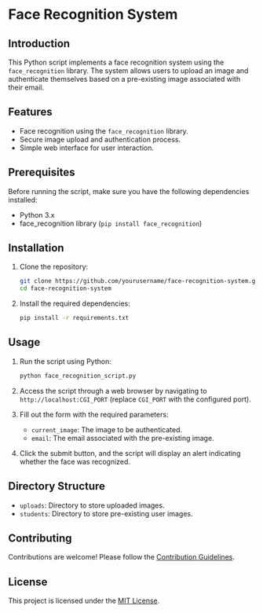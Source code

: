 # Face Recognition System

## Introduction

This Python script implements a face recognition system using the `face_recognition` library. The system allows users to upload an image and authenticate themselves based on a pre-existing image associated with their email.

## Features

- Face recognition using the `face_recognition` library.
- Secure image upload and authentication process.
- Simple web interface for user interaction.

## Prerequisites

Before running the script, make sure you have the following dependencies installed:

- Python 3.x
- face_recognition library (`pip install face_recognition`)

## Installation

1. Clone the repository:

    ```bash
    git clone https://github.com/yourusername/face-recognition-system.git
    cd face-recognition-system
    ```

2. Install the required dependencies:

    ```bash
    pip install -r requirements.txt
    ```

## Usage

1. Run the script using Python:

    ```bash
    python face_recognition_script.py
    ```

2. Access the script through a web browser by navigating to `http://localhost:CGI_PORT` (replace `CGI_PORT` with the configured port).

3. Fill out the form with the required parameters:
   - `current_image`: The image to be authenticated.
   - `email`: The email associated with the pre-existing image.

4. Click the submit button, and the script will display an alert indicating whether the face was recognized.

## Directory Structure

- `uploads`: Directory to store uploaded images.
- `students`: Directory to store pre-existing user images.

## Contributing

Contributions are welcome! Please follow the [Contribution Guidelines](CONTRIBUTING.md).

## License

This project is licensed under the [MIT License](LICENSE).

